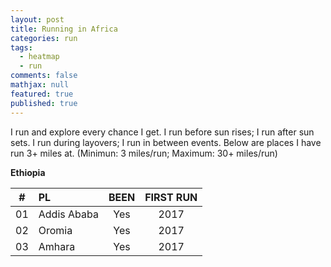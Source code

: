 ```yaml
---
layout: post
title: Running in Africa
categories: run
tags: 
  - heatmap
  - run
comments: false
mathjax: null
featured: true
published: true
---
```


I run and explore every chance I get. I run before sun rises; I run after sun sets. I run during layovers; I run in between events. Below are places I have run 3+ miles at. (Minimun: 3 miles/run; Maximum: 30+ miles/run)

**Ethiopia**  

|#| PL | BEEN | FIRST RUN |
|:--:|:--|:----:|:---:|
|01| Addis Ababa      |  Yes | 2017 |
|02| Oromia           |  Yes | 2017 |
|03| Amhara           |  Yes | 2017 |
